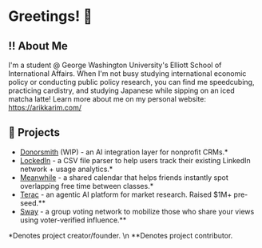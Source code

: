 # Greetings! 👋

## ‼️ About Me
I'm a student @ George Washington University's Elliott School of International Affairs. When I'm not busy studying international economic policy or conducting public policy research, you can find me speedcubing, practicing cardistry, and studying Japanese while sipping on an iced matcha latte! Learn more about me on my personal website: https://arikkarim.com/

## 🔨 Projects
- [Donorsmith](https://donorsmith.com/) (WIP) - an AI integration layer for nonprofit CRMs.*
- [LockedIn](http://toolockedin.org/) - a CSV file parser to help users track their existing LinkedIn network + usage analytics.* 
- [Meanwhile](https://meanwhile-nine.vercel.app/) - a shared calendar that helps friends instantly spot overlapping free time between classes.*
- [Terac](http://terac.com/) - an agentic AI platform for market research. Raised $1M+ pre-seed.**
- [Sway](https://www.sway.co/) - a group voting network to mobilize those who share your views using voter-verified influence.**

*Denotes project creator/founder. \n
**Denotes project contributor.
